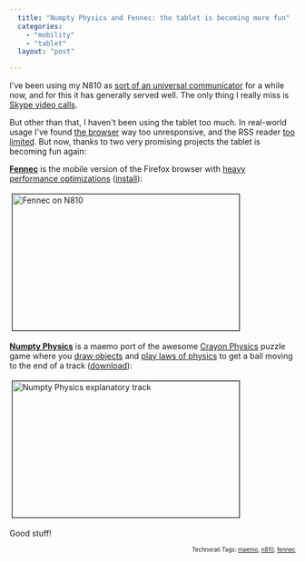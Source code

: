 ```yaml
---
  title: "Numpty Physics and Fennec: the tablet is becoming more fun"
  categories: 
    - "mobility"
    - "tablet"
  layout: "post"

---
```

<p>
I've been using my N810 as <a href="http://bergie.iki.fi/blog/the_universal_communicator/">sort of an universal communicator</a> for a while now, and for this it has generally served well. The only thing I really miss is <a href="http://www.internettablettalk.com/2007/12/13/why-the-nokia-n810-isnt-on-times-top-10-gadgets-of-the-year/">Skype video calls</a>.
</p><p>
But other than that, I haven't been using the tablet too much. In real-world usage I've found <a href="http://tabletui.wordpress.com/2008/02/03/tablet-heart-web-browser-part-i/">the browser</a> way too unresponsive, and the RSS reader <a href="http://www.internettablettalk.com/forums/showthread.php?t=13252">too limited</a>. But now, thanks to two very promising projects the tablet is becoming fun again:
</p><p>
<strong><a href="http://wiki.mozilla.org/Mobile/FennecVision">Fennec</a></strong> is the mobile version of the Firefox browser with <a href="http://arstechnica.com/news.ars/post/20080409-first-look-mozilla-fennec-targets-handheld-browser-market.html">heavy performance optimizations</a> (<a href="http://people.mozilla.org/~vladimir/fennec.install">install</a>):
</p><p>
<a href="https://d2vqpl3tx84ay5.cloudfront.net/fennec-n810-bergie-20080411.png"><img src="https://d2vqpl3tx84ay5.cloudfront.net/fennec-n810-bergie-20080411-tm.jpg" height="240" width="400" border="1" hspace="4" vspace="4" alt="Fennec on N810" title="Fennec on N810" /></a>
</p><p>
<strong><a href="https://garage.maemo.org/projects/numptyphysics/">Numpty Physics</a></strong> is a maemo port of the awesome <a href="http://en.wikipedia.org/wiki/Crayon_Physics">Crayon Physics</a> puzzle game where you <a href="http://www.youtube.com/watch?v=QsTqspnvAaI">draw objects</a> and <a href="http://www.youtube.com/watch?v=6Za9kJGmENk&amp;feature=related">play laws of physics</a> to get a ball moving to the end of a track (<a href="https://garage.maemo.org/frs/?group_id=638&amp;release_id=1657">download</a>):
</p><p>
<a href="https://d2vqpl3tx84ay5.cloudfront.net/numptyphysics-maemo.png"><img src="https://d2vqpl3tx84ay5.cloudfront.net/numptyphysics-maemo-tm.jpg" height="240" width="400" border="1" hspace="4" vspace="4" alt="Numpty Physics explanatory track" title="Numpty Physics explanatory track" /></a>
</p><p>
Good stuff!
</p>
<p style="text-align:right;font-size:10px;">Technorati Tags: <a href="http://www.technorati.com/tag/maemo">maemo</a>, <a href="http://www.technorati.com/tag/n810">n810</a>, <a href="http://www.technorati.com/tag/fennec">fennec</a></p>
